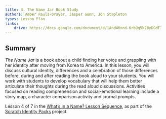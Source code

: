 ```yaml
---
title: 4. The Name Jar Book Study
authors: Amber Rauls-Drayer, Jasper Gunn, Jon Stapleton
types: Lesson Plan
links:
    drive: https://docs.google.com/document/d/1And40nnd-6rbOq5k70yDGdFIkakbpFiAvRO-wKuCP6k/edit#heading=h.joty0v63l5oi
---
```


## Summary

*The Name Jar* is a book about a child finding her voice and grappling with her identity after moving from Korea to America. In this lesson, you will discuss cultural identity, differences and a celebration of those differences before, during and after reading the book aloud to your students. You will work with students to develop vocabulary that will help them better articulate their thoughts during the read aloud discussions. Activities focused on reading comprehension and social-emotional learning include a story map, a character comparison activity and journal prompts.

Lesson 4 of 7 in the [What’s in a Name? Lesson Sequence](/library/browse/scratch-identity-packs/whats-in-a-name), as part of the [Scratch Identity Packs](/library/browse/scratch-identity-packs) project.